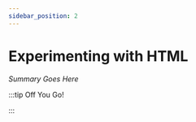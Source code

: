 ```yaml
---
sidebar_position: 2
---
```


# Experimenting with HTML

_Summary Goes Here_

:::tip Off You Go!

<QuestButton text="Happy Questing" link='' />

:::

